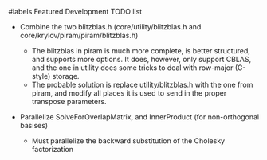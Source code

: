 ﻿#labels Featured
Development TODO list

  * Combine the two blitzblas.h (core/utility/blitzblas.h and core/krylov/piram/piram/blitzblas.h)
    * The blitzblas in piram is much more complete, is better structured, and supports more options. It does, however, only support CBLAS, and the one in utility does some tricks to deal with row-major (C-style) storage.
    * The probable solution is replace utility/blitzblas.h with the one from piram, and modify all places it is used to send in the proper transpose parameters.

  * Parallelize SolveForOverlapMatrix, and InnerProduct (for non-orthogonal basises)
    * Must parallelize the backward substitution of the Cholesky factorization